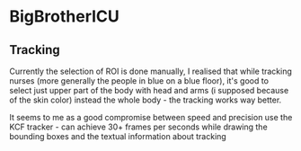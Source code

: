 # BigBrotherICU


## Tracking 
Currently the selection of ROI is done manually, I realised that while tracking nurses (more generally the people in blue on a blue floor), it's good to select just upper part of the body with head and arms (i supposed because of the skin color) instead the whole body - the tracking works way better.

It seems to me as a good compromise between speed and precision use the KCF tracker - can achieve 30+ frames per seconds while drawing the bounding boxes and the textual information about tracking